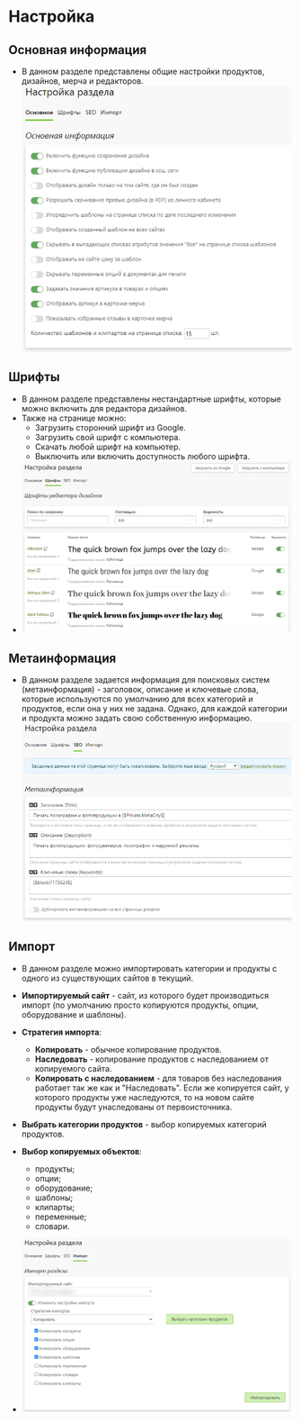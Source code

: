 # Настройка
## Основная информация
* В данном разделе представлены общие настройки продуктов, дизайнов, мерча и редакторов.
![](../_media/print/settings-general.png)

## Шрифты
* В данном разделе представлены нестандартные шрифты, которые можно включить для редактора дизайнов.
* Также на странице можно:
    + Загрузить сторонний шрифт из Google.
    + Загрузить свой шрифт с компьютера.
    + Скачать любой шрифт на компьютер.
    + Выключить или включить доступность любого шрифта.
* ![](../_media/print/settings-fonts.png)

## Метаинформация
* В данном разделе задается информация для поисковых систем (метаинформация) - заголовок, описание и ключевые слова, которые используются по умолчанию для всех категорий и продуктов, если она у них не задана. Однако, для каждой категории и продукта можно задать свою собственную информацию.
![](../_media/print/settings-seo.png)

## Импорт
* В данном разделе можно импортировать категории и продукты с одного из существующих сайтов в текущий.
 
* __Импортируемый сайт__ - сайт, из которого будет производиться импорт (по умолчанию просто копируются продукты, опции, оборудование и шаблоны).
 
* __Стратегия импорта__:
    + __Копировать__ - обычное копирование продуктов.
    + __Наследовать__ - копирование продуктов с наследованием от копируемого сайта.
    + __Копировать с наследованием__ - для товаров без наследования работает так же как и "Наследовать". Если же копируется сайт, у которого продукты уже наследуются, то на новом сайте продукты будут унаследованы от первоисточника.
 
* __Выбрать категории продуктов__ - выбор копируемых категорий продуктов.
 
* __Выбор копируемых объектов__:
    + продукты;
    + опции;
    + оборудование;
    + шаблоны;
    + клипарты;
    + переменные;
    + словари.
* ![](../_media/print/settings-import.png)